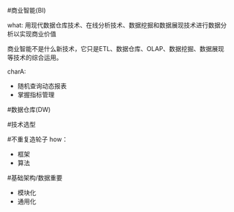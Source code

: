 #商业智能(BI)

what: 用现代数据仓库技术、在线分析技术、数据挖掘和数据展现技术进行数据分析以实现商业价值

商业智能不是什么新技术，它只是ETL、数据仓库、OLAP、数据挖掘、数据展现等技术的综合运用。

charA: 
 - 随机查询动态报表
 - 掌握指标管理
 
#数据仓库(DW)


#技术选型

#不重复造轮子
how：
 - 框架
 - 算法
 
#基础架构/数据重要
 - 模块化
 - 通用化